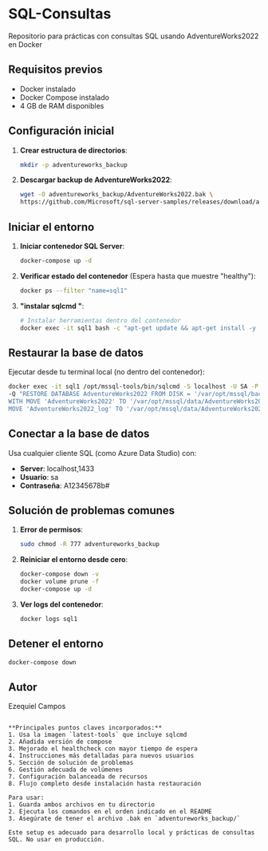 # SQL-Consultas

Repositorio para prácticas con consultas SQL usando AdventureWorks2022 en Docker

## Requisitos previos
- Docker instalado
- Docker Compose instalado
- 4 GB de RAM disponibles

## Configuración inicial

1. **Crear estructura de directorios**:
   ```bash
   mkdir -p adventureworks_backup
   ```

2. **Descargar backup de AdventureWorks2022**:



   ```bash
   wget -O adventureworks_backup/AdventureWorks2022.bak \
   https://github.com/Microsoft/sql-server-samples/releases/download/adventureworks/AdventureWorks2022.bak
   ```


## Iniciar el entorno

1. **Iniciar contenedor SQL Server**:
   ```bash
   docker-compose up -d
   ```

2. **Verificar estado del contenedor** (Espera hasta que muestre "healthy"):
   ```bash
   docker ps --filter "name=sql1"
   ```

3. **"instalar sqlcmd "**:
   ```bash
   # Instalar herramientas dentro del contenedor
   docker exec -it sql1 bash -c "apt-get update && apt-get install -y mssql-tools"


## Restaurar la base de datos

Ejecutar desde tu terminal local (no dentro del contenedor):
```bash
docker exec -it sql1 /opt/mssql-tools/bin/sqlcmd -S localhost -U SA -P 'A12345678b#' \
-Q "RESTORE DATABASE AdventureWorks2022 FROM DISK = '/var/opt/mssql/backup/AdventureWorks2022.bak' \
WITH MOVE 'AdventureWorks2022' TO '/var/opt/mssql/data/AdventureWorks2022.mdf', \
MOVE 'AdventureWorks2022_log' TO '/var/opt/mssql/data/AdventureWorks2022_log.ldf'"
```

## Conectar a la base de datos

Usa cualquier cliente SQL (como Azure Data Studio) con:
- **Server**: localhost,1433
- **Usuario**: sa
- **Contraseña**: A12345678b#

## Solución de problemas comunes

1. **Error de permisos**:
   ```bash
   sudo chmod -R 777 adventureworks_backup
   ```

2. **Reiniciar el entorno desde cero**:
   ```bash
   docker-compose down -v
   docker volume prune -f
   docker-compose up -d
   ```

3. **Ver logs del contenedor**:
   ```bash
   docker logs sql1
   ```

## Detener el entorno
```bash
docker-compose down
```

## Autor
Ezequiel Campos
```

**Principales puntos claves incorporados:**
1. Usa la imagen `latest-tools` que incluye sqlcmd
2. Añadida versión de compose 
3. Mejorado el healthcheck con mayor tiempo de espera
4. Instrucciones más detalladas para nuevos usuarios
5. Sección de solución de problemas
6. Gestión adecuada de volúmenes
7. Configuración balanceada de recursos
8. Flujo completo desde instalación hasta restauración

Para usar:
1. Guarda ambos archivos en tu directorio
2. Ejecuta los comandos en el orden indicado en el README
3. Asegúrate de tener el archivo .bak en `adventureworks_backup/`

Este setup es adecuado para desarrollo local y prácticas de consultas SQL. No usar en producción.